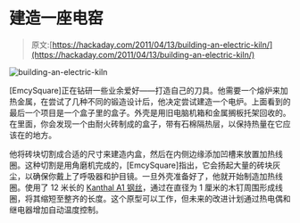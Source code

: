 # 建造一座电窑

> 原文:[https://hackaday.com/2011/04/13/building-an-electric-kiln/](https://hackaday.com/2011/04/13/building-an-electric-kiln/)

![](../Images/26a4539e48bd9395bd93592b051f2fde.png "building-an-electric-kiln")

[EmcySquare]正在钻研一些业余爱好——打造自己的刀具。他需要一个熔炉来加热金属，在尝试了几种不同的锻造设计后，他决定尝试建造一个电炉。上面看到的最后一个项目是一个盒子里的盒子。外壳是用旧电脑机箱和金属搁板托架回收的。在里面，你会发现一个由耐火砖制成的盒子，带有石棉隔热层，以保持热量在它应该在的地方。

他将砖块切割成合适的尺寸来建造内盒，然后在内侧边缘添加凹槽来放置加热线圈。这种切割是用角磨机完成的，[EmcySquare]指出，它会扬起大量的砖块灰尘，以确保你戴上了呼吸器和护目镜。一旦外壳准备好了，他就开始制造加热线圈。使用了 12 米长的 [Kanthal A1 钢丝](http://www.kanthal.com/products/material-datasheets/wire/resistance-heating-wire-and-resistance-wire/kanthal-a-1/)，通过在直径为 1 厘米的木钉周围形成线圈，将其缩短至整齐的长度。这个原型可以工作，但未来的改进计划通过热电偶和继电器增加自动温度控制。